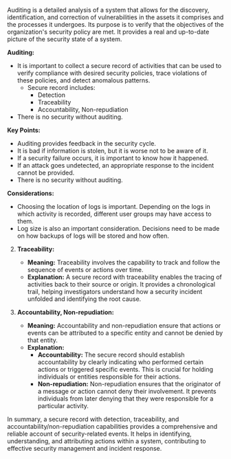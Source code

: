 Auditing is a detailed analysis of a system that allows for the discovery, identification, and correction of vulnerabilities in the assets it comprises and the processes it undergoes. Its purpose is to verify that the objectives of the organization's security policy are met. It provides a real and up-to-date picture of the security state of a system.

**Auditing:**
- It is important to collect a secure record of activities that can be used to verify compliance with desired security policies, trace violations of these policies, and detect anomalous patterns.
  - Secure record includes:
    - Detection
    - Traceability
    - Accountability, Non-repudiation
- There is no security without auditing.

**Key Points:**
- Auditing provides feedback in the security cycle.
- It is bad if information is stolen, but it is worse not to be aware of it.
- If a security failure occurs, it is important to know how it happened.
- If an attack goes undetected, an appropriate response to the incident cannot be provided.
- There is no security without auditing.

**Considerations:**
- Choosing the location of logs is important. Depending on the logs in which activity is recorded, different user groups may have access to them.
- Log size is also an important consideration. Decisions need to be made on how backups of logs will be stored and how often.


2. **Traceability:**
   - **Meaning:** Traceability involves the capability to track and follow the sequence of events or actions over time.
   - **Explanation:** A secure record with traceability enables the tracing of activities back to their source or origin. It provides a chronological trail, helping investigators understand how a security incident unfolded and identifying the root cause.

3. **Accountability, Non-repudiation:**
   - **Meaning:** Accountability and non-repudiation ensure that actions or events can be attributed to a specific entity and cannot be denied by that entity.
   - **Explanation:** 
     - **Accountability:** The secure record should establish accountability by clearly indicating who performed certain actions or triggered specific events. This is crucial for holding individuals or entities responsible for their actions.
     - **Non-repudiation:** Non-repudiation ensures that the originator of a message or action cannot deny their involvement. It prevents individuals from later denying that they were responsible for a particular activity.

In summary, a secure record with detection, traceability, and accountability/non-repudiation capabilities provides a comprehensive and reliable account of security-related events. It helps in identifying, understanding, and attributing actions within a system, contributing to effective security management and incident response.